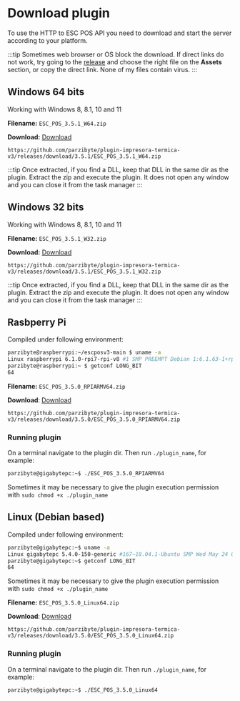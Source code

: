 # Download plugin

To use the HTTP to ESC POS API you need to download and start
the server according to your platform.


:::tip
Sometimes web browser or OS block the download. If direct links do not
work, try going to the [release](https://github.com/parzibyte/plugin-impresora-termica-v3/releases/tag/3.5.1) 
and choose the right file on the **Assets** section, or copy the direct link. None of my files contain virus.
:::

## Windows 64 bits
Working with Windows 8, 8.1, 10 and 11

**Filename:** `ESC_POS_3.5.1_W64.zip`

**Download:** [Download](https://github.com/parzibyte/plugin-impresora-termica-v3/releases/download/3.5.1/ESC_POS_3.5.1_W64.zip)

```plaintext title="Direct link"
https://github.com/parzibyte/plugin-impresora-termica-v3/releases/download/3.5.1/ESC_POS_3.5.1_W64.zip
```

:::tip
Once extracted, if you find a DLL, keep that DLL in the same dir as the plugin. Extract the zip and execute the plugin. It does
not open any window and you can close it from the task manager
:::



## Windows 32 bits
Working with Windows 8, 8.1, 10 and 11

**Filename:** `ESC_POS_3.5.1_W32.zip`

**Download:** [Download](https://github.com/parzibyte/plugin-impresora-termica-v3/releases/download/3.5.1/ESC_POS_3.5.1_W32.zip)

```plaintext title="Direct link"
https://github.com/parzibyte/plugin-impresora-termica-v3/releases/download/3.5.1/ESC_POS_3.5.1_W32.zip
```

:::tip
Once extracted, if you find a DLL, keep that DLL in the same dir as the plugin. Extract the zip and execute the plugin. It does
not open any window and you can close it from the task manager
:::

## Rasbperry Pi

Compiled under following environment:

```bash
parzibyte@raspberrypi:~/escposv3-main $ uname -a
Linux raspberrypi 6.1.0-rpi7-rpi-v8 #1 SMP PREEMPT Debian 1:6.1.63-1+rpt1 (2023-11-24) aarch64 GNU/Linux
parzibyte@raspberrypi:~ $ getconf LONG_BIT
64
```

**Filename:** `ESC_POS_3.5.0_RPIARMV64.zip`

**Download**: [Download](https://github.com/parzibyte/plugin-impresora-termica-v3/releases/download/3.5.0/ESC_POS_3.5.0_RPIARMV64.zip)

```plaintext title="Direct link"
https://github.com/parzibyte/plugin-impresora-termica-v3/releases/download/3.5.0/ESC_POS_3.5.0_RPIARMV64.zip
```

### Running plugin
On a terminal navigate to the plugin dir. Then run `./plugin_name`, for example:
```bash
parzibyte@gigabytepc:~$ ./ESC_POS_3.5.0_RPIARMV64
```


Sometimes it may be necessary to give the plugin
execution permission with `sudo chmod +x ./plugin_name`

## Linux (Debian based)

Compiled under following environment:
```bash
parzibyte@gigabytepc:~$ uname -a
Linux gigabytepc 5.4.0-150-generic #167~18.04.1-Ubuntu SMP Wed May 24 00:51:42 UTC 2023 x86_64 x86_64 x86_64 GNU/Linux
parzibyte@gigabytepc:~$ getconf LONG_BIT
64
```

Sometimes it may be necessary to give the plugin
execution permission with `sudo chmod +x ./plugin_name`

**Filename:** `ESC_POS_3.5.0_Linux64.zip`

**Download**: [Download](https://github.com/parzibyte/plugin-impresora-termica-v3/releases/download/3.5.0/ESC_POS_3.5.0_Linux64.zip)

```plaintext title="Direct link"
https://github.com/parzibyte/plugin-impresora-termica-v3/releases/download/3.5.0/ESC_POS_3.5.0_Linux64.zip
```

### Running plugin
On a terminal navigate to the plugin dir. Then run `./plugin_name`, for example:
```bash
parzibyte@gigabytepc:~$ ./ESC_POS_3.5.0_Linux64
```